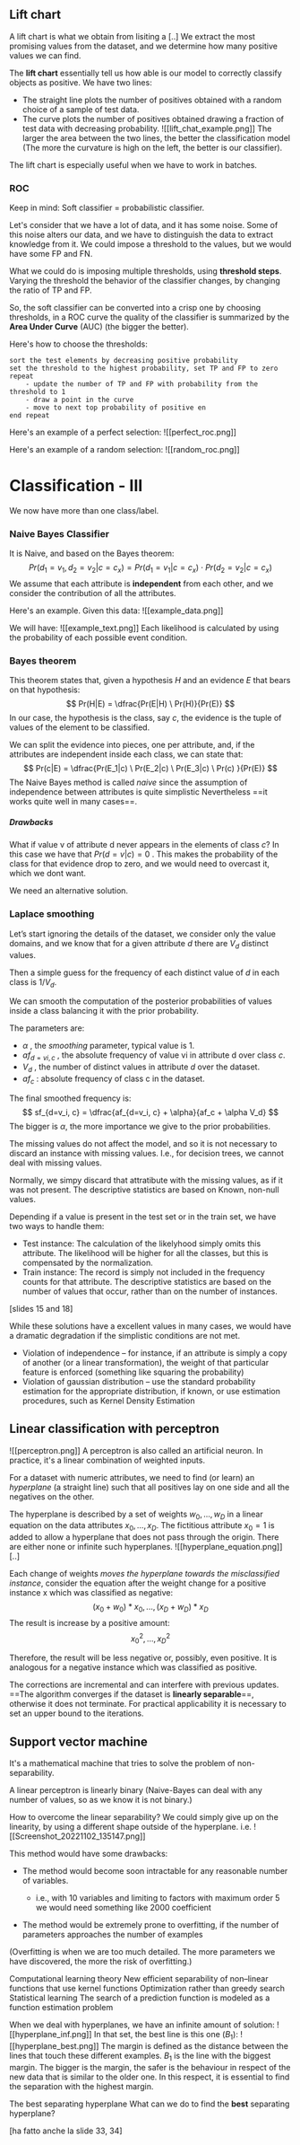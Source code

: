 ## Lift chart
A lift chart is what we obtain from lisiting a [..] We extract the most promising values from the dataset, and we determine how many positive values we can find. 

The __lift chart__ essentially tell us how able is our model to correctly classify objects as positive. 
We have two lines:
- The straight line plots the number of positives obtained with a random choice of a sample of test data.
- The curve plots the number of positives obtained drawing a fraction of test data with decreasing probability. 
![[lift_chat_example.png]]
The larger the area between the two lines, the better the classification model (The more the curvature is high on the left, the better is our classifier). 

The lift chart is especially useful when we have to work in batches. 

### ROC
Keep in mind: Soft classifier = probabilistic classifier. 

Let's consider that we have a lot of data, and it has some noise. Some of this noise alters our data, and we have to distinguish the data to extract knowledge from it. 
We could impose a threshold to the values, but we would have some FP and FN.

What we could do is imposing multiple thresholds, using __threshold steps__. Varying the threshold the behavior of the classifier changes, by changing the ratio of TP and FP.

So, the soft classifier can be converted into a crisp one by choosing thresholds, in a ROC curve the quality of the classifier is summarized by the __Area Under Curve__ (AUC) (the bigger the better). 

Here's how to choose the thresholds:
```
sort the test elements by decreasing positive probability 
set the threshold to the highest probability, set TP and FP to zero 
repeat 
	- update the number of TP and FP with probability from the threshold to 1 
	- draw a point in the curve 
	- move to next top probability of positive en
end repeat
```
Here's an example of a perfect selection:
![[perfect_roc.png]]

Here's an example of a random selection:
![[random_roc.png]]

# Classification - III

We now have more than one class/label. 

### Naive Bayes Classifier
It is Naive, and based on the Bayes theorem:
$$
Pr(d_1 = v_1, d_2 = v_2 | c = c_x)= Pr(d_1 = v_1 | c = c_x) \cdot Pr(d_2 = v_2 | c = c_x)
$$
We assume that each attribute is __independent__ from each other, and we consider the contribution of all the attributes. 

Here's an example.
Given this data:
![[example_data.png]]

We will have:
![[example_text.png]]
Each likelihood is calculated by using the probability of each possible event condition.

### Bayes theorem
This theorem states that, given a hypothesis $H$ and an evidence $E$ that bears on that hypothesis:
$$
Pr(H|E) = \dfrac{Pr(E|H) \ Pr(H)}{Pr(E)}
$$
In our case, the hypothesis is the class, say $c$, the evidence is the tuple of values of the element to be classified. 

We can split the evidence into pieces, one per attribute, and, if the attributes are independent inside each class, we can state that:
$$
Pr(c|E) = \dfrac{Pr(E_1|c) \ Pr(E_2|c) \ Pr(E_3|c)  \ Pr(c) }{Pr(E)}
$$
The Naive Bayes method is called _naive_ since the assumption of independence between attributes is quite simplistic Nevertheless ==it works quite well in many cases==.

##### Drawbacks
What if value v of attribute d never appears in the elements of class $c$? In this case we have that $Pr(d = v | c) = 0$ . This makes the probability of the class for that evidence drop to zero, and we would need to overcast it, which we dont want. 

We need an alternative solution. 

### Laplace smoothing
Let’s start ignoring the details of the dataset, we consider only the value domains, and we know that for a given attribute $d$ there are $V_d$ distinct values. 

Then a simple guess for the frequency of each distinct value of $d$ in each class is $1/V_d$. 

We can smooth the computation of the posterior probabilities of values inside a class balancing it with the prior probability.

The parameters are:
- $\alpha$ , the _smoothing_ parameter, typical value is 1.
- $af_{d=vi,c}$  , the absolute frequency of value vi in attribute d over class $c$.
- $V_d$ , the number of distinct values in attribute $d$ over the dataset.
- $af_c$ : absolute frequency of class c in the dataset.

The final smoothed frequency is:
$$
sf_{d=v_i, c} = \dfrac{af_{d=v_i, c} + \alpha}{af_c + \alpha V_d}
$$
The bigger is $\alpha$, the more importance we give to the prior probabilities. 

The missing values do not affect the model, and so it is not necessary to discard an instance with missing values. I.e., for decision trees, we cannot deal with missing values. 

Normally, we simpy discard that attratibute with the missing values, as if it was not present. The descriptive statistics are based on Known, non-null values. 

Depending if a value is present in the test set or in the train set, we have two ways to handle them:
- Test instance: The calculation of the likelyhood simply omits this attribute. The likelihood will be higher for all the classes, but this is compensated by the normalization. 
- Train instance: The record is simply not included in the frequency counts for that attribute. The descriptive statistics are based on the number of values that occur, rather than on the number of instances.

[slides 15 and 18]

While these solutions have a excellent values in many cases, we would have a dramatic degradation if the simplistic conditions are not met. 
- Violation of independence – for instance, if an attribute is simply a copy of another (or a linear transformation), the weight of that particular feature is enforced (something like squaring the probability)
- Violation of gaussian distribution – use the standard probability estimation for the appropriate distribution, if known, or use estimation procedures, such as Kernel Density Estimation

## Linear classification with perceptron
![[perceptron.png]]
A perceptron is also called an artificial neuron. In practice, it's a linear combination of weighted inputs. 

For a dataset with numeric attributes, we need to find (or learn) an _hyperplane_ (a straight line) such that all positives lay on one side and all the negatives on the other. 

The hyperplane is described by a set of weights $w_0, ..., w_D$ in a linear equation on the data attributes $x_0, \dots, x_D$. 
The fictitious attribute $x_0 = 1$ is added to allow a hyperplane that does not pass through the origin. There are either none or infinite such hyperplanes.
![[hyperplane_equation.png]]
[..]

Each change of weights _moves the hyperplane towards the misclassified instance_, consider the equation after the weight change for a positive instance x which was classified as negative:
$$
(x_0 + w_0)*x_0, ..., (x_D + w_D)*x_D
$$The result is increase by a positive amount: 
$$
x_0^2, \dots, x_D^2
$$

Therefore, the result will be less negative or, possibly, even positive. It is analogous for a negative instance which was classified as positive.

The corrections are incremental and can interfere with previous updates.
==The algorithm converges if the dataset is __linearly separable__==, otherwise it does not terminate. For practical applicability it is necessary to set an upper bound to the iterations.

## Support vector machine
It's a mathematical machine that tries to solve the problem of non-separability. 

A linear perceptron is linearly binary (Naive-Bayes can deal with any number of values, so as we know it is not binary.) 

How to overcome the linear separability? We could simply give up on the linearity, by using a different shape outside of the hyperplane. i.e.  ![[Screenshot_20221102_135147.png]]

This method would have some drawbacks:
- The method would become soon intractable for any reasonable number of variables. 
	- i.e.,  with 10 variables and limiting to factors with maximum order 5 we would need something like 2000 coefficient 

- The method would be extremely prone to overfitting, if the number of parameters approaches the number of examples

(Overfitting is when we are too much detailed. The more parameters we have discovered, the more the risk of overfitting.)

Computational learning theory New efficient separability of non–linear functions that use kernel functions Optimization rather than greedy search Statistical learning The search of a prediction function is modeled as a function estimation problem

When we deal with hyperplanes, we have an infinite amount of solution:
![[hyperplane_inf.png]]
In that set, the best line is this one ($B_1$):
![[hyperplane_best.png]]
The margin is defined as the distance between the lines that touch these different examples. $B_1$ is the line with the biggest margin. 
The bigger is the margin, the safer is the behaviour in respect of the new data that is similar to the older one. In this respect, it is essential to find the separation with the highest margin. 

The best separating hyperplane 
What can we do to find the __best__ separating hyperplane?

[ha fatto anche la slide 33, 34]
